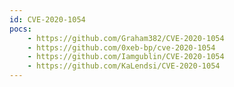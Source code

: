 ```yaml
---
id: CVE-2020-1054
pocs:
    - https://github.com/Graham382/CVE-2020-1054
    - https://github.com/0xeb-bp/cve-2020-1054
    - https://github.com/Iamgublin/CVE-2020-1054
    - https://github.com/KaLendsi/CVE-2020-1054
---
```

